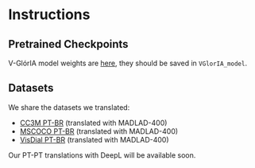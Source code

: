 # Instructions
## Pretrained Checkpoints 
V-GlórIA model weights are [here](https://drive.google.com/file/d/1CFDfaDTF_8kj2hFzCTEzKgRy_MB0ZNAC/view?usp=drive_link), they should be saved in ```VGlorIA_model```.

## Datasets
We share the datasets we translated:
- [CC3M PT-BR](https://huggingface.co/datasets/NOVA-vision-language/CC3M_PT-BR) (translated with MADLAD-400)
- [MSCOCO PT-BR](https://huggingface.co/datasets/NOVA-vision-language/MSCOCO_PT-BR) (translated with MADLAD-400)
- [VisDial PT-BR](https://huggingface.co/datasets/NOVA-vision-language/VisualDialogue_PT-BR) (translated with MADLAD-400)

Our PT-PT translations with DeepL will be available soon.

